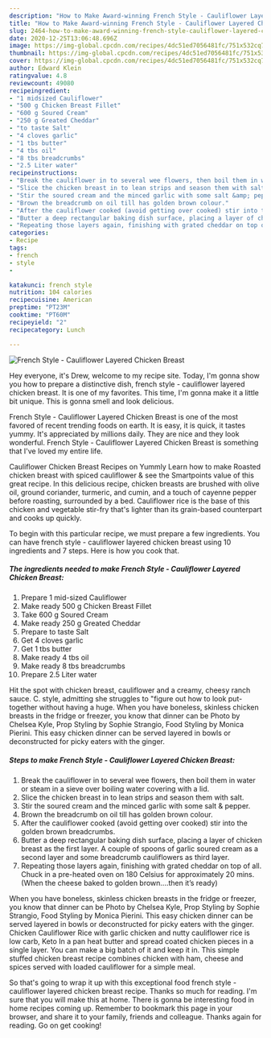 ```yaml
---
description: "How to Make Award-winning French Style - Cauliflower Layered Chicken Breast"
title: "How to Make Award-winning French Style - Cauliflower Layered Chicken Breast"
slug: 2464-how-to-make-award-winning-french-style-cauliflower-layered-chicken-breast
date: 2020-12-25T13:06:48.696Z
image: https://img-global.cpcdn.com/recipes/4dc51ed7056481fc/751x532cq70/french-style-cauliflower-layered-chicken-breast-recipe-main-photo.jpg
thumbnail: https://img-global.cpcdn.com/recipes/4dc51ed7056481fc/751x532cq70/french-style-cauliflower-layered-chicken-breast-recipe-main-photo.jpg
cover: https://img-global.cpcdn.com/recipes/4dc51ed7056481fc/751x532cq70/french-style-cauliflower-layered-chicken-breast-recipe-main-photo.jpg
author: Edward Klein
ratingvalue: 4.8
reviewcount: 49080
recipeingredient:
- "1 midsized Cauliflower"
- "500 g Chicken Breast Fillet"
- "600 g Soured Cream"
- "250 g Greated Cheddar"
- "to taste Salt"
- "4 cloves garlic"
- "1 tbs butter"
- "4 tbs oil"
- "8 tbs breadcrumbs"
- "2.5 Liter water"
recipeinstructions:
- "Break the cauliflower in to several wee flowers, then boil them in water or steam in a sieve over boiling water covering with a lid."
- "Slice the chicken breast in to lean strips and season them with salt."
- "Stir the soured cream and the minced garlic with some salt &amp; pepper."
- "Brown the breadcrumb on oil till has golden brown colour."
- "After the cauliflower cooked (avoid getting over cooked) stir into the golden brown breadcrumbs."
- "Butter a deep rectangular baking dish surface, placing a layer of chicken breast as the first layer. A couple of spoons of garlic soured cream as a second layer and some breadcrumb cauliflowers as third layer."
- "Repeating those layers again, finishing with grated cheddar on top of all. Chuck in a pre-heated oven on 180 Celsius for approximately 20 mins. (When the cheese baked to golden brown....then it’s ready)"
categories:
- Recipe
tags:
- french
- style
- 

katakunci: french style  
nutrition: 104 calories
recipecuisine: American
preptime: "PT23M"
cooktime: "PT60M"
recipeyield: "2"
recipecategory: Lunch

---
```



![French Style - Cauliflower Layered Chicken Breast](https://img-global.cpcdn.com/recipes/4dc51ed7056481fc/751x532cq70/french-style-cauliflower-layered-chicken-breast-recipe-main-photo.jpg)

Hey everyone, it's Drew, welcome to my recipe site. Today, I'm gonna show you how to prepare a distinctive dish, french style - cauliflower layered chicken breast. It is one of my favorites. This time, I'm gonna make it a little bit unique. This is gonna smell and look delicious.

French Style - Cauliflower Layered Chicken Breast is one of the most favored of recent trending foods on earth. It is easy, it is quick, it tastes yummy. It's appreciated by millions daily. They are nice and they look wonderful. French Style - Cauliflower Layered Chicken Breast is something that I've loved my entire life.

Cauliflower Chicken Breast Recipes on Yummly Learn how to make Roasted chicken breast with spiced cauliflower &amp; see the Smartpoints value of this great recipe. In this delicious recipe, chicken breasts are brushed with olive oil, ground coriander, turmeric, and cumin, and a touch of cayenne pepper before roasting, surrounded by a bed. Cauliflower rice is the base of this chicken and vegetable stir-fry that&#39;s lighter than its grain-based counterpart and cooks up quickly.


To begin with this particular recipe, we must prepare a few ingredients. You can have french style - cauliflower layered chicken breast using 10 ingredients and 7 steps. Here is how you cook that.

<!--inarticleads1-->

##### The ingredients needed to make French Style - Cauliflower Layered Chicken Breast:

1. Prepare 1 mid-sized Cauliflower
1. Make ready 500 g Chicken Breast Fillet
1. Take 600 g Soured Cream
1. Make ready 250 g Greated Cheddar
1. Prepare to taste Salt
1. Get 4 cloves garlic
1. Get 1 tbs butter
1. Make ready 4 tbs oil
1. Make ready 8 tbs breadcrumbs
1. Prepare 2.5 Liter water


Hit the spot with chicken breast, cauliflower and a creamy, cheesy ranch sauce. C. style, admitting she struggles to &#34;figure out how to look put-together without having a huge. When you have boneless, skinless chicken breasts in the fridge or freezer, you know that dinner can be Photo by Chelsea Kyle, Prop Styling by Sophie Strangio, Food Styling by Monica Pierini. This easy chicken dinner can be served layered in bowls or deconstructed for picky eaters with the ginger. 

<!--inarticleads2-->

##### Steps to make French Style - Cauliflower Layered Chicken Breast:

1. Break the cauliflower in to several wee flowers, then boil them in water or steam in a sieve over boiling water covering with a lid.
1. Slice the chicken breast in to lean strips and season them with salt.
1. Stir the soured cream and the minced garlic with some salt &amp; pepper.
1. Brown the breadcrumb on oil till has golden brown colour.
1. After the cauliflower cooked (avoid getting over cooked) stir into the golden brown breadcrumbs.
1. Butter a deep rectangular baking dish surface, placing a layer of chicken breast as the first layer. A couple of spoons of garlic soured cream as a second layer and some breadcrumb cauliflowers as third layer.
1. Repeating those layers again, finishing with grated cheddar on top of all. Chuck in a pre-heated oven on 180 Celsius for approximately 20 mins. (When the cheese baked to golden brown....then it’s ready)


When you have boneless, skinless chicken breasts in the fridge or freezer, you know that dinner can be Photo by Chelsea Kyle, Prop Styling by Sophie Strangio, Food Styling by Monica Pierini. This easy chicken dinner can be served layered in bowls or deconstructed for picky eaters with the ginger. Chicken Cauliflower Rice with garlic chicken and nutty cauliflower rice is low carb, Keto In a pan heat butter and spread coated chicken pieces in a single layer. You can make a big batch of it and keep it in. This simple stuffed chicken breast recipe combines chicken with ham, cheese and spices served with loaded cauliflower for a simple meal. 

So that's going to wrap it up with this exceptional food french style - cauliflower layered chicken breast recipe. Thanks so much for reading. I'm sure that you will make this at home. There is gonna be interesting food in home recipes coming up. Remember to bookmark this page in your browser, and share it to your family, friends and colleague. Thanks again for reading. Go on get cooking!
